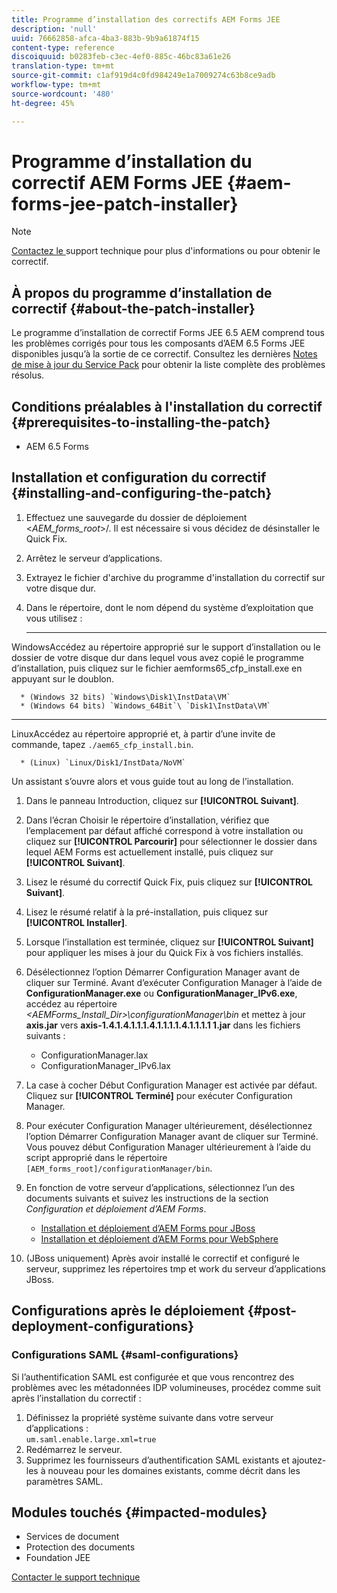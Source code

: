 ```yaml
---
title: Programme d’installation des correctifs AEM Forms JEE
description: 'null'
uuid: 76662858-afca-4ba3-883b-9b9a61874f15
content-type: reference
discoiquuid: b0283feb-c3ec-4ef0-885c-46bc83a61e26
translation-type: tm+mt
source-git-commit: c1af919d4c0fd984249e1a7009274c63b8ce9adb
workflow-type: tm+mt
source-wordcount: '480'
ht-degree: 45%

---
```



# Programme d’installation du correctif AEM Forms JEE {#aem-forms-jee-patch-installer}

>[!NOTE]
>
>[Contactez le ](https://www.adobe.com/fr/account/sign-in.supportportal.html) support technique pour plus d&#39;informations ou pour obtenir le correctif.

## À propos du programme d’installation de correctif {#about-the-patch-installer}

Le programme d’installation de correctif Forms JEE 6.5 AEM comprend tous les problèmes corrigés pour tous les composants d’AEM 6.5 Forms JEE disponibles jusqu’à la sortie de ce correctif. Consultez les dernières [Notes de mise à jour du Service Pack](sp-release-notes.md) pour obtenir la liste complète des problèmes résolus.

## Conditions préalables à l&#39;installation du correctif {#prerequisites-to-installing-the-patch}

* AEM 6.5 Forms

## Installation et configuration du correctif {#installing-and-configuring-the-patch}

1. Effectuez une sauvegarde du dossier de déploiement &lt;*AEM_forms_root*>/. Il est nécessaire si vous décidez de désinstaller le Quick Fix.
1. Arrêtez le serveur d’applications.
1. Extrayez le fichier d&#39;archive du programme d&#39;installation du correctif sur votre disque dur.
1. Dans le répertoire, dont le nom dépend du système d’exploitation que vous utilisez :

   * ****
WindowsAccédez au répertoire approprié sur le support d’installation ou le dossier de votre disque dur dans lequel vous avez copié le programme d’installation, puis cliquez sur le fichier aemforms65_cfp_install.exe en appuyant sur le doublon.

      * (Windows 32 bits) `Windows\Disk1\InstData\VM`
      * (Windows 64 bits) `Windows_64Bit`\ `Disk1\InstData\VM`
   * ****
LinuxAccédez au répertoire approprié et, à partir d’une invite de commande, tapez 
`./aem65_cfp_install.bin`.

      * (Linux) `Linux/Disk1/InstData/NoVM`

   Un assistant s’ouvre alors et vous guide tout au long de l’installation.

1. Dans le panneau Introduction, cliquez sur **[!UICONTROL Suivant]**.
1. Dans l’écran Choisir le répertoire d’installation, vérifiez que l’emplacement par défaut affiché correspond à votre installation ou cliquez sur **[!UICONTROL Parcourir]** pour sélectionner le dossier dans lequel AEM Forms est actuellement installé, puis cliquez sur **[!UICONTROL Suivant]**.
1. Lisez le résumé du correctif Quick Fix, puis cliquez sur **[!UICONTROL Suivant]**.
1. Lisez le résumé relatif à la pré-installation, puis cliquez sur **[!UICONTROL Installer]**. 
1. Lorsque l’installation est terminée, cliquez sur **[!UICONTROL Suivant]** pour appliquer les mises à jour du Quick Fix à vos fichiers installés.

1. Désélectionnez l’option Démarrer Configuration Manager avant de cliquer sur Terminé. Avant d’exécuter Configuration Manager à l’aide de **ConfigurationManager.exe** ou **ConfigurationManager_IPv6.exe**, accédez au répertoire *&lt;AEMForms_Install_Dir>\configurationManager\bin* et mettez à jour **axis.jar** vers **axis-1.4.1.4.1.1.1.4.1.1.1.1.4.1.1.1.1 1.jar** dans les fichiers suivants :

   * ConfigurationManager.lax
   * ConfigurationManager_IPv6.lax

1. La case à cocher Début Configuration Manager est activée par défaut. Cliquez sur **[!UICONTROL Terminé]** pour exécuter Configuration Manager.

1. Pour exécuter Configuration Manager ultérieurement, désélectionnez l’option Démarrer Configuration Manager avant de cliquer sur Terminé. Vous pouvez début Configuration Manager ultérieurement à l’aide du script approprié dans le répertoire `[AEM_forms_root]/configurationManager/bin`.

1. En fonction de votre serveur d’applications, sélectionnez l’un des documents suivants et suivez les instructions de la section *Configuration et déploiement d’AEM Forms*.

   * [Installation et déploiement d’AEM Forms pour JBoss](http://www.adobe.com/go/learn_aemforms_installJBoss_65)
   * [Installation et déploiement d’AEM Forms pour WebSphere](http://www.adobe.com/go/learn_aemforms_installWebSphere_65)

1. (JBoss uniquement) Après avoir installé le correctif et configuré le serveur, supprimez les répertoires tmp et work du serveur d’applications JBoss.

## Configurations après le déploiement {#post-deployment-configurations}

### Configurations SAML {#saml-configurations}

Si l’authentification SAML est configurée et que vous rencontrez des problèmes avec les métadonnées IDP volumineuses, procédez comme suit après l’installation du correctif :

1. Définissez la propriété système suivante dans votre serveur d’applications :\
   `um.saml.enable.large.xml=true`
1. Redémarrez le serveur.
1. Supprimez les fournisseurs d’authentification SAML existants et ajoutez-les à nouveau pour les domaines existants, comme décrit dans les paramètres SAML.

## Modules touchés {#impacted-modules}

* Services de document
* Protection des documents
* Foundation JEE

[Contacter le support technique](https://www.adobe.com/account/sign-in.supportportal.html)
